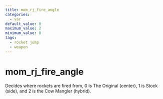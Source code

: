 ```yaml
---
title: mom_rj_fire_angle
categories:
  - var
default_value: 0
maximum_value: 2
minimum_value: 0
tags:
  - rocket jump
  - weapon
---
```


# mom_rj_fire_angle

Decides where rockets are fired from, 0 is The Original (center), 1 is Stock (side), and 2 is the Cow Mangler (hybrid).
